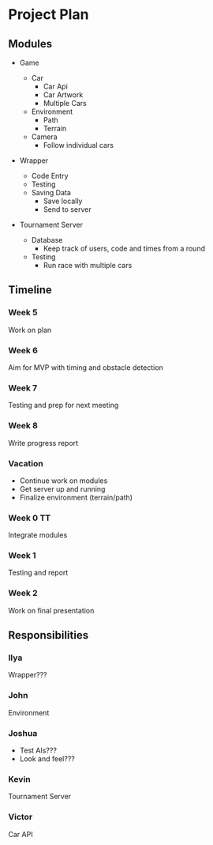 Project Plan
============

Modules
-------
- Game
  * Car
    + Car Api
    + Car Artwork
    + Multiple Cars
  * Environment
    + Path
    + Terrain
  * Camera
    + Follow individual cars

- Wrapper
  * Code Entry
  * Testing
  * Saving Data
    + Save locally
    + Send to server
  
- Tournament Server
  * Database
    + Keep track of users, code and times from a round
  * Testing
    + Run race with multiple cars

Timeline
--------
### Week 5
Work on plan

### Week 6
Aim for MVP with timing and obstacle detection

### Week 7
Testing and prep for next meeting

### Week 8
Write progress report

### Vacation
- Continue work on modules
- Get server up and running
- Finalize environment (terrain/path)

### Week 0 TT
Integrate modules

### Week 1
Testing and report

### Week 2
Work on final presentation

Responsibilities
----------------
### Ilya
Wrapper???

### John
Environment

### Joshua
- Test AIs???
- Look and feel???

### Kevin
Tournament Server

### Victor
Car API
